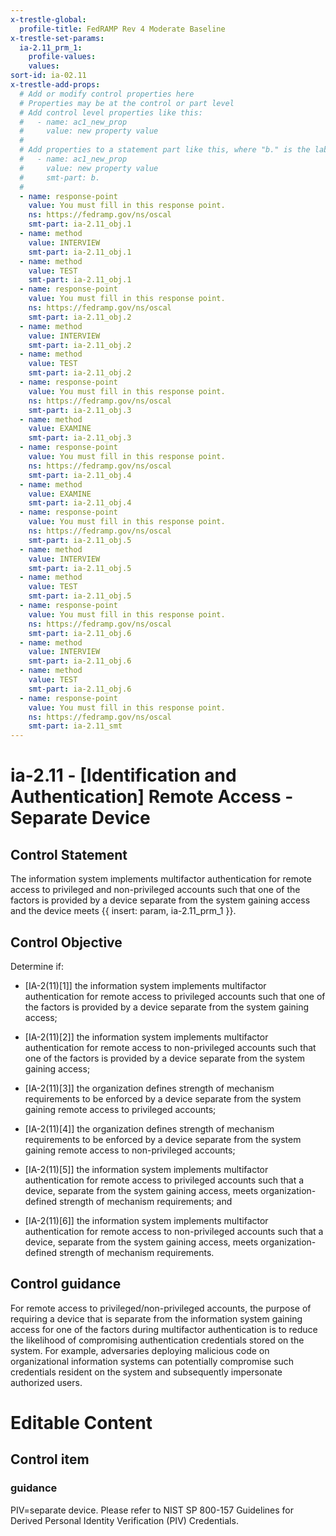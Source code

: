 ```yaml
---
x-trestle-global:
  profile-title: FedRAMP Rev 4 Moderate Baseline
x-trestle-set-params:
  ia-2.11_prm_1:
    profile-values:
    values:
sort-id: ia-02.11
x-trestle-add-props:
  # Add or modify control properties here
  # Properties may be at the control or part level
  # Add control level properties like this:
  #   - name: ac1_new_prop
  #     value: new property value
  #
  # Add properties to a statement part like this, where "b." is the label of the target statement part
  #   - name: ac1_new_prop
  #     value: new property value
  #     smt-part: b.
  #
  - name: response-point
    value: You must fill in this response point.
    ns: https://fedramp.gov/ns/oscal
    smt-part: ia-2.11_obj.1
  - name: method
    value: INTERVIEW
    smt-part: ia-2.11_obj.1
  - name: method
    value: TEST
    smt-part: ia-2.11_obj.1
  - name: response-point
    value: You must fill in this response point.
    ns: https://fedramp.gov/ns/oscal
    smt-part: ia-2.11_obj.2
  - name: method
    value: INTERVIEW
    smt-part: ia-2.11_obj.2
  - name: method
    value: TEST
    smt-part: ia-2.11_obj.2
  - name: response-point
    value: You must fill in this response point.
    ns: https://fedramp.gov/ns/oscal
    smt-part: ia-2.11_obj.3
  - name: method
    value: EXAMINE
    smt-part: ia-2.11_obj.3
  - name: response-point
    value: You must fill in this response point.
    ns: https://fedramp.gov/ns/oscal
    smt-part: ia-2.11_obj.4
  - name: method
    value: EXAMINE
    smt-part: ia-2.11_obj.4
  - name: response-point
    value: You must fill in this response point.
    ns: https://fedramp.gov/ns/oscal
    smt-part: ia-2.11_obj.5
  - name: method
    value: INTERVIEW
    smt-part: ia-2.11_obj.5
  - name: method
    value: TEST
    smt-part: ia-2.11_obj.5
  - name: response-point
    value: You must fill in this response point.
    ns: https://fedramp.gov/ns/oscal
    smt-part: ia-2.11_obj.6
  - name: method
    value: INTERVIEW
    smt-part: ia-2.11_obj.6
  - name: method
    value: TEST
    smt-part: ia-2.11_obj.6
  - name: response-point
    value: You must fill in this response point.
    ns: https://fedramp.gov/ns/oscal
    smt-part: ia-2.11_smt
---
```


# ia-2.11 - \[Identification and Authentication\] Remote Access - Separate Device

## Control Statement

The information system implements multifactor authentication for remote access to privileged and non-privileged accounts such that one of the factors is provided by a device separate from the system gaining access and the device meets {{ insert: param, ia-2.11_prm_1 }}.

## Control Objective

Determine if:

- \[IA-2(11)[1]\] the information system implements multifactor authentication for remote access to privileged accounts such that one of the factors is provided by a device separate from the system gaining access;

- \[IA-2(11)[2]\] the information system implements multifactor authentication for remote access to non-privileged accounts such that one of the factors is provided by a device separate from the system gaining access;

- \[IA-2(11)[3]\] the organization defines strength of mechanism requirements to be enforced by a device separate from the system gaining remote access to privileged accounts;

- \[IA-2(11)[4]\] the organization defines strength of mechanism requirements to be enforced by a device separate from the system gaining remote access to non-privileged accounts;

- \[IA-2(11)[5]\] the information system implements multifactor authentication for remote access to privileged accounts such that a device, separate from the system gaining access, meets organization-defined strength of mechanism requirements; and

- \[IA-2(11)[6]\] the information system implements multifactor authentication for remote access to non-privileged accounts such that a device, separate from the system gaining access, meets organization-defined strength of mechanism requirements.

## Control guidance

For remote access to privileged/non-privileged accounts, the purpose of requiring a device that is separate from the information system gaining access for one of the factors during multifactor authentication is to reduce the likelihood of compromising authentication credentials stored on the system. For example, adversaries deploying malicious code on organizational information systems can potentially compromise such credentials resident on the system and subsequently impersonate authorized users.

# Editable Content

<!-- Make additions and edits below -->
<!-- The above represents the contents of the control as received by the profile, prior to additions. -->
<!-- If the profile makes additions to the control, they will appear below. -->
<!-- The above markdown may not be edited but you may edit the content below, and/or introduce new additions to be made by the profile. -->
<!-- If there is a yaml header at the top, parameter values may be edited. Use --set-parameters to incorporate the changes during assembly. -->
<!-- The content here will then replace what is in the profile for this control, after running profile-assemble. -->
<!-- The added parts in the profile for this control are below.  You may edit them and/or add new ones. -->
<!-- Each addition must have a heading either of the form ## Control my_addition_name -->
<!-- or ## Part a. (where the a. refers to one of the control statement labels.) -->
<!-- "## Control" parts are new parts added after the statement part. -->
<!-- "## Part" parts are new parts added into the top-level statement part with that label. -->
<!-- Subparts may be added with nested hash levels of the form ### My Subpart Name -->
<!-- underneath the parent ## Control or ## Part being added -->
<!-- See https://ibm.github.io/compliance-trestle/tutorials/ssp_profile_catalog_authoring/ssp_profile_catalog_authoring for guidance. -->

## Control item

### guidance

PIV=separate device. Please refer to NIST SP 800-157 Guidelines for Derived Personal Identity Verification (PIV) Credentials.

